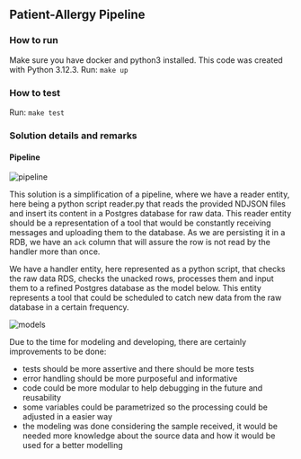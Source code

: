 ## Patient-Allergy Pipeline

### How to run
Make sure you have docker and python3 installed. This code was created with Python 3.12.3. Run:
```make up```

### How to test
Run:
```make test```

### Solution details and remarks

#### Pipeline

![pipeline](https://github.com/dianabarros/iqvia-assignment/blob/f320297843ee81f1761f83d039c4e0f9d0fba6e2/pipeline.png)

This solution is a simplification of a pipeline, where we have a reader entity, here being a python script reader.py that reads the provided NDJSON files and insert its content in a Postgres database for raw data. This reader entity should be a representation of a tool that would be constantly receiving messages and uploading them to the database. As we are persisting it in a RDB, we have an `ack` column that will assure the row is not read by the handler more than once.

We have a handler entity, here represented as a python script, that checks the raw data RDS, checks the unacked rows, processes them and input them to a refined Postgres database as the model below. This entity represents a tool that could be scheduled to catch new data from the raw database in a certain frequency.

![models](https://github.com/dianabarros/iqvia-assignment/blob/f320297843ee81f1761f83d039c4e0f9d0fba6e2/models.png)

Due to the time for modeling and developing, there are certainly improvements to be done:
- tests should be more assertive and there should be more tests
- error handling should be more purposeful and informative
- code could be more modular to help debugging in the future and reusability
- some variables could be parametrized so the processing could be adjusted in a easier way
- the modeling was done considering the sample received, it would be needed more knowledge about the source data and how it would be used for a better modelling
